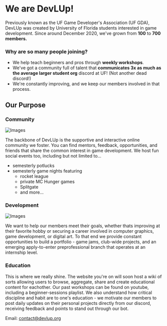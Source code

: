 # We are DevLUp!
Previously known as the UF Game Developer's Association (UF GDA), DevLUp was created by University of Florida students interested in game development. Since around December 2020, we've grown from **100** to **700 members.**

### Why are so many people joining?
  * We help teach beginners and pros through **weekly workshops**.
  * We've got a community full of talent that **communicates 3x as much as the average larger student org** discord at UF! (Not another dead discord!)
  * We're constantly improving, and we keep our members involved in that process.

## Our Purpose

### Community
![Images](https://media.discordapp.net/attachments/922216869312729088/1005216946809217165/unknown.png?width=341&height=455)

The backbone of DevLUp is the supportive and interactive online community we foster. You can find mentors, feedback, opportunities, and friends that share the common interest in game development. We host fun social events too, including but not limited to...
* semesterly potlucks
* semesterly game nights featuring
  * rocket league
  * private MC Hunger games
  * Splitgate
  * and more... 

### Development
![Images](https://media.discordapp.net/attachments/922216869312729088/1005218402710863993/unknown.png?width=600&height=450)

We want to help our members meet their goals, whether thats improving at their favorite hobby or securing a career involved in computer graphics, game development, or digital art. To that end we provide constant opportunities to build a portfolio - game jams, club-wide projects, and an emerging apply-to-enter preprofessional branch that operates at an internship level.

### Education
This is where we really shine. The website you're on will soon host a wiki of sorts allowing users to browse, aggregate, share and create educational content for eachother. Our past workshops can be found on youtube, including a beginner-sessions playlist. We also understand how critical discipline and habit are to one's education - we motivate our members to post daily updates on their personal projects directly from our discord, receiving feedback and points to stand out through our bot. 

[//]: ## (Behind The Scenes, information on the org's story as well as just putting the credits section here.)

Email: contact@devlup.org
